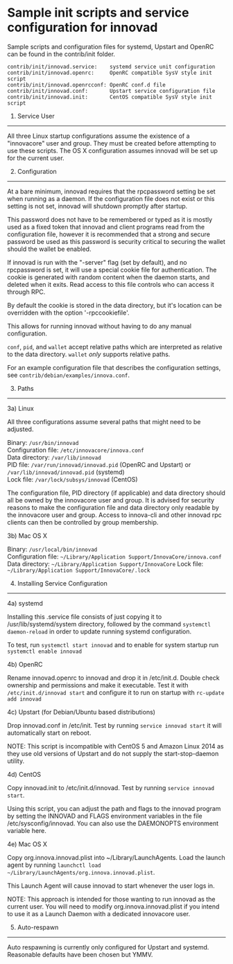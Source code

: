 Sample init scripts and service configuration for innovad
==========================================================

Sample scripts and configuration files for systemd, Upstart and OpenRC
can be found in the contrib/init folder.

    contrib/init/innovad.service:    systemd service unit configuration
    contrib/init/innovad.openrc:     OpenRC compatible SysV style init script
    contrib/init/innovad.openrcconf: OpenRC conf.d file
    contrib/init/innovad.conf:       Upstart service configuration file
    contrib/init/innovad.init:       CentOS compatible SysV style init script

1. Service User
---------------------------------

All three Linux startup configurations assume the existence of a "innovacore" user
and group.  They must be created before attempting to use these scripts.
The OS X configuration assumes innovad will be set up for the current user.

2. Configuration
---------------------------------

At a bare minimum, innovad requires that the rpcpassword setting be set
when running as a daemon.  If the configuration file does not exist or this
setting is not set, innovad will shutdown promptly after startup.

This password does not have to be remembered or typed as it is mostly used
as a fixed token that innovad and client programs read from the configuration
file, however it is recommended that a strong and secure password be used
as this password is security critical to securing the wallet should the
wallet be enabled.

If innovad is run with the "-server" flag (set by default), and no rpcpassword is set,
it will use a special cookie file for authentication. The cookie is generated with random
content when the daemon starts, and deleted when it exits. Read access to this file
controls who can access it through RPC.

By default the cookie is stored in the data directory, but it's location can be overridden
with the option '-rpccookiefile'.

This allows for running innovad without having to do any manual configuration.

`conf`, `pid`, and `wallet` accept relative paths which are interpreted as
relative to the data directory. `wallet` *only* supports relative paths.

For an example configuration file that describes the configuration settings,
see `contrib/debian/examples/innova.conf`.

3. Paths
---------------------------------

3a) Linux

All three configurations assume several paths that might need to be adjusted.

Binary:              `/usr/bin/innovad`  
Configuration file:  `/etc/innovacore/innova.conf`  
Data directory:      `/var/lib/innovad`  
PID file:            `/var/run/innovad/innovad.pid` (OpenRC and Upstart) or `/var/lib/innovad/innovad.pid` (systemd)  
Lock file:           `/var/lock/subsys/innovad` (CentOS)  

The configuration file, PID directory (if applicable) and data directory
should all be owned by the innovacore user and group.  It is advised for security
reasons to make the configuration file and data directory only readable by the
innovacore user and group.  Access to innova-cli and other innovad rpc clients
can then be controlled by group membership.

3b) Mac OS X

Binary:              `/usr/local/bin/innovad`  
Configuration file:  `~/Library/Application Support/InnovaCore/innova.conf`  
Data directory:      `~/Library/Application Support/InnovaCore`
Lock file:           `~/Library/Application Support/InnovaCore/.lock`

4. Installing Service Configuration
-----------------------------------

4a) systemd

Installing this .service file consists of just copying it to
/usr/lib/systemd/system directory, followed by the command
`systemctl daemon-reload` in order to update running systemd configuration.

To test, run `systemctl start innovad` and to enable for system startup run
`systemctl enable innovad`

4b) OpenRC

Rename innovad.openrc to innovad and drop it in /etc/init.d.  Double
check ownership and permissions and make it executable.  Test it with
`/etc/init.d/innovad start` and configure it to run on startup with
`rc-update add innovad`

4c) Upstart (for Debian/Ubuntu based distributions)

Drop innovad.conf in /etc/init.  Test by running `service innovad start`
it will automatically start on reboot.

NOTE: This script is incompatible with CentOS 5 and Amazon Linux 2014 as they
use old versions of Upstart and do not supply the start-stop-daemon utility.

4d) CentOS

Copy innovad.init to /etc/init.d/innovad. Test by running `service innovad start`.

Using this script, you can adjust the path and flags to the innovad program by
setting the INNOVAD and FLAGS environment variables in the file
/etc/sysconfig/innovad. You can also use the DAEMONOPTS environment variable here.

4e) Mac OS X

Copy org.innova.innovad.plist into ~/Library/LaunchAgents. Load the launch agent by
running `launchctl load ~/Library/LaunchAgents/org.innova.innovad.plist`.

This Launch Agent will cause innovad to start whenever the user logs in.

NOTE: This approach is intended for those wanting to run innovad as the current user.
You will need to modify org.innova.innovad.plist if you intend to use it as a
Launch Daemon with a dedicated innovacore user.

5. Auto-respawn
-----------------------------------

Auto respawning is currently only configured for Upstart and systemd.
Reasonable defaults have been chosen but YMMV.
